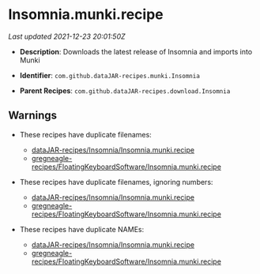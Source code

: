 # Insomnia.munki.recipe

_Last updated 2021-12-23 20:01:50Z_

- **Description**: Downloads the latest release of Insomnia and imports into Munki

- **Identifier**: `com.github.dataJAR-recipes.munki.Insomnia`

- **Parent Recipes**: `com.github.dataJAR-recipes.download.Insomnia`


## Warnings

- These recipes have duplicate filenames:
    - [dataJAR-recipes/Insomnia/Insomnia.munki.recipe](/autopkg-dupe-tracker/dataJAR-recipes/Insomnia/Insomnia.munki.recipe)
    - [gregneagle-recipes/FloatingKeyboardSoftware/Insomnia.munki.recipe](/autopkg-dupe-tracker/gregneagle-recipes/FloatingKeyboardSoftware/Insomnia.munki.recipe)

- These recipes have duplicate filenames, ignoring numbers:
    - [dataJAR-recipes/Insomnia/Insomnia.munki.recipe](/autopkg-dupe-tracker/dataJAR-recipes/Insomnia/Insomnia.munki.recipe)
    - [gregneagle-recipes/FloatingKeyboardSoftware/Insomnia.munki.recipe](/autopkg-dupe-tracker/gregneagle-recipes/FloatingKeyboardSoftware/Insomnia.munki.recipe)

- These recipes have duplicate NAMEs:
    - [dataJAR-recipes/Insomnia/Insomnia.munki.recipe](/autopkg-dupe-tracker/dataJAR-recipes/Insomnia/Insomnia.munki.recipe)
    - [gregneagle-recipes/FloatingKeyboardSoftware/Insomnia.munki.recipe](/autopkg-dupe-tracker/gregneagle-recipes/FloatingKeyboardSoftware/Insomnia.munki.recipe)